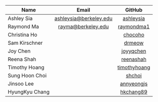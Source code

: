 | Name | Email  |  GitHub |
| -----|:------:| :-----: |
| Ashley Sia | <ashleysia@berkeley.edu> | <a href = "https://github.com/ashleysia">ashleysia</a> |
| Raymond Ma | <rayma@berkeley.edu> | <a href = "https://github.com/raymondma1">raymondma1</a> |
| Christina Ho |  | <a href = "https://github.com/chocoho">chocoho</a> |
| Sam Kirschner |  | <a href = "https://github.com/drmeow">drmeow</a> |
| Joy Chen |  | <a href = "https://github.com/joyyqchen">joyyqchen</a> |
| Reena Shah |  | <a href = "https://github.com/reenashah">reenashah</a> |
| Timothy Hoang |  | <a href = "https://github.com/timothyhoang">timothyhoang</a> |
| Sung Hoon Choi |  | <a href = "https://github.com/shchoi">shchoi</a> |
| Jinsoo Lee | | <a href = "https://github.com/annyeongjs">annyeongjs</a> |
| HyungKyu Chang | | <a href = "https://github.com/hkchang89">hkchang89</a> |

